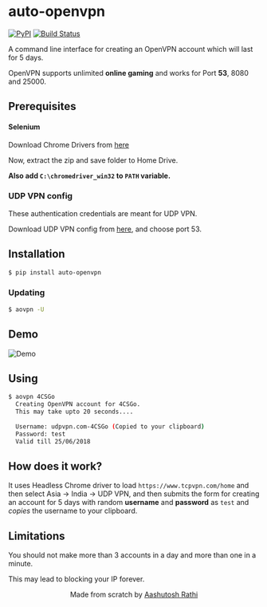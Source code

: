 # auto-openvpn


[![PyPI](https://img.shields.io/pypi/v/auto-openvpn.svg)](https://pypi.org/project/auto-openvpn/)
[![Build Status](https://travis-ci.com/aashutoshrathi/auto-openvpn.svg?token=x5wHaKpXyy9apivkjrhr&branch=master)](https://travis-ci.com/aashutoshrathi/auto-openvpn)

A command line interface for creating an OpenVPN account which will last for 5 days.

OpenVPN supports unlimited **online gaming** and works for Port **53**, 8080 and 25000.


## Prerequisites

#### Selenium

Download Chrome Drivers from [here](https://sites.google.com/a/chromium.org/chromedriver/downloads)

Now, extract the zip and save folder to Home Drive. 

**Also add `C:\chromedriver_win32` to `PATH` variable.**


### UDP VPN config

These authentication credentials are meant for UDP VPN.

Download UDP VPN config from [here](https://www.tcpvpn.com/download-config/india2.tcpvpn.com.rar), and choose port 53.


## Installation

```sh
$ pip install auto-openvpn
```

### Updating

```sh
$ aovpn -U
```

## Demo

![Demo](https://media.giphy.com/media/7SWHqisJev13A5su06/giphy.gif)


## Using

```sh
$ aovpn 4CSGo
  Creating OpenVPN account for 4CSGo.
  This may take upto 20 seconds....
  
  Username: udpvpn.com-4CSGo (Copied to your clipboard)
  Password: test
  Valid till 25/06/2018
```

## How does it work?

It uses Headless Chrome driver to load `https://www.tcpvpn.com/home` and then select Asia -> India -> UDP VPN, and then submits the form for creating an account for 5 days with random **username** and **password** as `test` and *copies* the username to your clipboard.

## Limitations

You should not make more than 3 accounts in a day and more than one in a minute.

This may lead to blocking your IP forever.


<p align="center"> Made from scratch by <a href="https://github.com/aashutoshrathi">Aashutosh Rathi</a> </p>